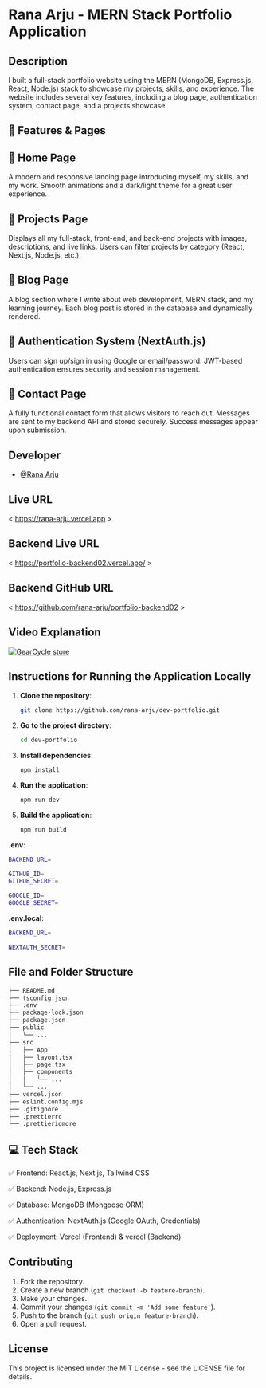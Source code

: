 # Rana Arju - MERN Stack Portfolio Application

## Description

I built a full-stack portfolio website using the MERN (MongoDB, Express.js, React, Node.js) stack to showcase my projects, skills, and experience. The website includes several key features, including a blog page, authentication system, contact page, and a projects showcase.

## 🚀 Features & Pages

## 🔹 Home Page

A modern and responsive landing page introducing myself, my skills, and my work.
Smooth animations and a dark/light theme for a great user experience.

## 🔹 Projects Page

Displays all my full-stack, front-end, and back-end projects with images, descriptions, and live links.
Users can filter projects by category (React, Next.js, Node.js, etc.).

## 🔹 Blog Page

A blog section where I write about web development, MERN stack, and my learning journey.
Each blog post is stored in the database and dynamically rendered.

## 🔹 Authentication System (NextAuth.js)

Users can sign up/sign in using Google or email/password.
JWT-based authentication ensures security and session management.

## 🔹 Contact Page

A fully functional contact form that allows visitors to reach out.
Messages are sent to my backend API and stored securely.
Success messages appear upon submission.

## Developer

- [@Rana Arju](https://github.com/rana-arju)

## Live URL

< https://rana-arju.vercel.app >

## Backend Live URL

< https://portfolio-backend02.vercel.app/ >

## Backend GitHub URL

< https://github.com/rana-arju/portfolio-backend02 >

## Video Explanation

[![GearCycle store](https://res.cloudinary.com/db8l1ulfq/image/upload/v1739278485/Screenshot_38_mpqlbm.png)](https://youtu.be/dil-GmvcHLc?si=-rXV5GSED_GUGLG8)

## Instructions for Running the Application Locally

1. **Clone the repository**:

   ```sh
   git clone https://github.com/rana-arju/dev-portfolio.git
   ```

2. **Go to the project directory**:

   ```sh
   cd dev-portfolio
   ```

3. **Install dependencies**:

   ```sh
   npm install
   ```

4. **Run the application**:

   ```sh
   npm run dev
   ```

5. **Build the application**:

   ```sh
   npm run build
   ```
 **.env**:

   ```sh
BACKEND_URL= 

GITHUB_ID= 
GITHUB_SECRET= 

GOOGLE_ID= 
GOOGLE_SECRET= 

   ```
**.env.local**:

   ```sh
BACKEND_URL=

NEXTAUTH_SECRET=

   ```

## File and Folder Structure

```bash
├── README.md
├── tsconfig.json
├── .env
├── package-lock.json
├── package.json
├── public
│   └── ...
├── src
│   ├── App
│   ├── layout.tsx
│   ├── page.tsx
│   ├── components
│   │   └── ...
│   └── ...
├── vercel.json
├── eslint.config.mjs
├── .gitignore
├── .prettierrc
└── .prettierigmore
```

## 💻 Tech Stack
✅ Frontend: React.js, Next.js, Tailwind CSS

✅ Backend: Node.js, Express.js

✅ Database: MongoDB (Mongoose ORM)

✅ Authentication: NextAuth.js (Google OAuth, Credentials)

✅ Deployment: Vercel (Frontend) & vercel (Backend)

## Contributing

1. Fork the repository.
2. Create a new branch (`git checkout -b feature-branch`).
3. Make your changes.
4. Commit your changes (`git commit -m 'Add some feature'`).
5. Push to the branch (`git push origin feature-branch`).
6. Open a pull request.

## License

This project is licensed under the MIT License - see the LICENSE file for details.
